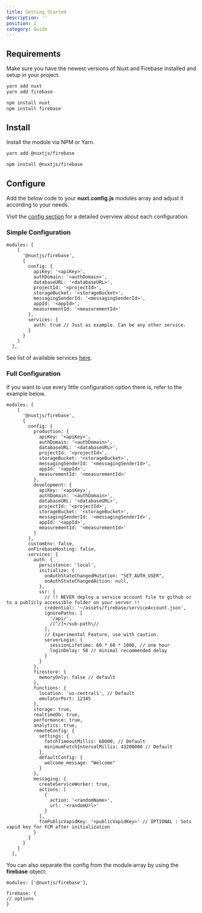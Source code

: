 ```yaml
---
title: Getting Started
description: ''
position: 2
category: Guide
---
```


## Requirements

Make sure you have the newest versions of Nuxt and Firebase installed and setup in your project.

<code-group>
  <code-block label="Yarn" active>

  ```bash
  yarn add nuxt
  yarn add firebase
  ```

  </code-block>
  <code-block label="NPM">

  ```bash
  npm install nuxt
  npm install firebase
  ```

  </code-block>
</code-group>

## Install

Install the module via NPM or Yarn.

<code-group>
  <code-block label="Yarn" active>

  ```bash
  yarn add @nuxtjs/firebase
  ```

  </code-block>
  <code-block label="NPM">

  ```bash
  npm install @nuxtjs/firebase
  ```

  </code-block>
</code-group>

## Configure

Add the below code to your **nuxt.config.js** modules array and adjust it according to your needs.

Visit the [config section](/guide/options/#config) for a detailed overview about each configuration.

### Simple Configuration

```js[nuxt.config.js]
modules: [
    [
      '@nuxtjs/firebase',
      {
        config: {
          apiKey: '<apiKey>',
          authDomain: '<authDomain>',
          databaseURL: '<databaseURL>',
          projectId: '<projectId>',
          storageBucket: '<storageBucket>',
          messagingSenderId: '<messagingSenderId>',
          appId: '<appId>',
          measurementId: '<measurementId>'
        },
        services: {
          auth: true // Just as example. Can be any other service.
        }
      }
    ]
  ],
```

See list of available services [here](/guide/options/#services).

### Full Configuration

If you want to use every little configuration option there is, refer to the example below.

```js[nuxt.config.js]
modules: [
    [
      '@nuxtjs/firebase',
      {
        config: {
          production: {
            apiKey: '<apiKey>',
            authDomain: '<authDomain>',
            databaseURL: '<databaseURL>',
            projectId: '<projectId>',
            storageBucket: '<storageBucket>',
            messagingSenderId: '<messagingSenderId>',
            appId: '<appId>',
            measurementId: '<measurementId>'
          },
          development: {
            apiKey: '<apiKey>',
            authDomain: '<authDomain>',
            databaseURL: '<databaseURL>',
            projectId: '<projectId>',
            storageBucket: '<storageBucket>',
            messagingSenderId: '<messagingSenderId>',
            appId: '<appId>',
            measurementId: '<measurementId>'
          }
        },
        customEnv: false,
        onFirebaseHosting: false,
        services: {
          auth: {
            persistence: 'local',
            initialize: {
              onAuthStateChangedMutation: "SET_AUTH_USER",
              onAuthStateChangedAction: null,
            },
            ssr: {
              // !! NEVER deploy a service account file to github or to a publicly accessible folder on your server !!
              credential: '~/assets/firebase/serviceAccount.json',
              ignorePaths: [
                '/api/',
                /[^/]+/sub-path\//
              ],
              // Experimental Feature, use with caution.
              serverLogin: {
                sessionLifetime: 60 * 60 * 1000, // one hour
                loginDelay: 50 // minimal recommended delay
              }
            }
          },
          firestore: {
            memoryOnly: false // default
          },
          functions: {
            location: 'us-central1', // Default
            emulatorPort: 12345
          },
          storage: true,
          realtimeDb: true,
          performance: true,
          analytics: true,
          remoteConfig: {
            settings: {
              fetchTimeoutMillis: 60000, // Default
              minimumFetchIntervalMillis: 43200000 // Default
            },
            defaultConfig: {
              welcome_message: "Welcome"
            }
          },
          messaging: {
            createServiceWorker: true,
            actions: [
              {
                action: '<randomName>',
                url: '<randomUrl>'
              }
            ],
            fcmPublicVapidKey: '<publicVapidKey>' // OPTIONAL : Sets vapid key for FCM after initialization
          }
        }
      }
    ]
  ],
```

You can also separate the config from the module array by using the **firebase** object:

```js[nuxt.config.js]
modules: ['@nuxtjs/firebase'],

firebase: {
// options
}
```
